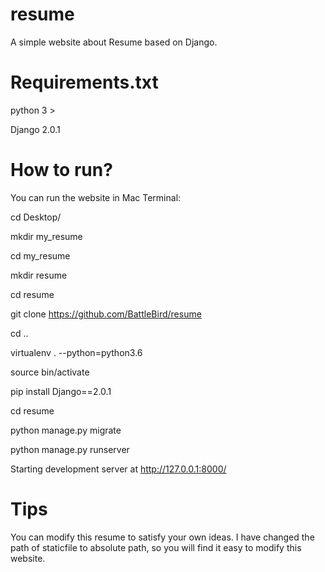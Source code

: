 # resume
A simple website about Resume based on Django.

# Requirements.txt
python 3 >

Django 2.0.1

# How to run?

You can run the website in Mac Terminal:

cd Desktop/

mkdir my_resume

cd my_resume

mkdir resume

cd resume

git clone https://github.com/BattleBird/resume

cd ..

virtualenv . --python=python3.6

source bin/activate

pip install Django==2.0.1

cd resume

python manage.py migrate

python manage.py runserver

Starting development server at http://127.0.0.1:8000/

# Tips

You can modify this resume to satisfy your own ideas. I have changed the path of staticfile to absolute path, so you will find it easy to modify this website.

